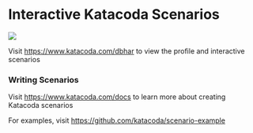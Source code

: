 # Interactive Katacoda Scenarios

[![](http://shields.katacoda.com/katacoda/dbhar/count.svg)](https://www.katacoda.com/dbhar "Get your profile on Katacoda.com")

Visit https://www.katacoda.com/dbhar to view the profile and interactive scenarios

### Writing Scenarios
Visit https://www.katacoda.com/docs to learn more about creating Katacoda scenarios

For examples, visit https://github.com/katacoda/scenario-example
